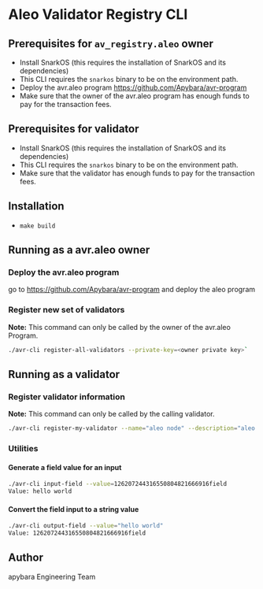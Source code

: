 # Aleo Validator Registry CLI

## Prerequisites for `av_registry.aleo` owner
- Install SnarkOS (this requires the installation of SnarkOS and its dependencies)
- This CLI requires the `snarkos` binary to be on the environment path.
- Deploy the avr.aleo program https://github.com/Apybara/avr-program
- Make sure that the owner of the avr.aleo program has enough funds to pay for the transaction fees. 

## Prerequisites for validator
- Install SnarkOS (this requires the installation of SnarkOS and its dependencies)
- This CLI requires the `snarkos` binary to be on the environment path.
- Make sure that the validator has enough funds to pay for the transaction fees.

## Installation
- `make build`

## Running as a avr.aleo owner
### Deploy the avr.aleo program
go to https://github.com/Apybara/avr-program and deploy the aleo program

### Register new set of validators
**Note:** This command can only be called by the owner of the avr.aleo Program.

```bash
./avr-cli register-all-validators --private-key=<owner private key>`
```

## Running as a validator
### Register validator information
**Note:** This command can only be called by the calling validator.

```bash
./avr-cli register-my-validator --name="aleo node" --description="aleo validator node" --website-url="https://aleo.org" --logo-url="https://aleo.org" --validator=aleo1rt3vjrusjvd6wje97efl3ra78k0d6f4c3zn8avuym0qwkl4njv9shhmfsk --private-key=<validator private key>`
```

### Utilities
#### Generate a field value for an input
```bash
./avr-cli input-field --value=126207244316550804821666916field
Value: hello world
```

#### Convert the field input to a string value
```bash
./avr-cli output-field --value="hello world"
Value: 126207244316550804821666916field
```

## Author
apybara Engineering Team
